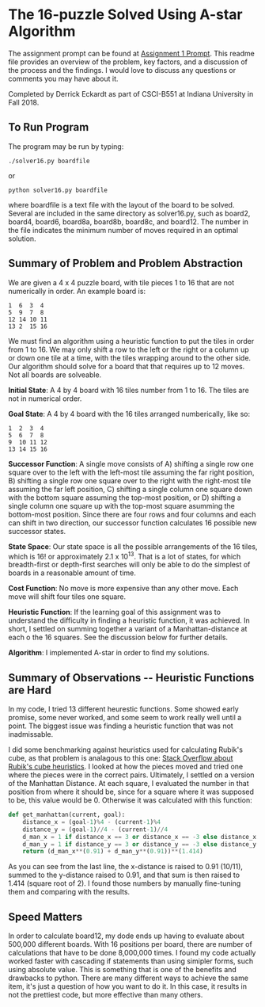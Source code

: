 # The 16-puzzle Solved Using A-star Algorithm

The assignment prompt can be found at [Assignment 1 Prompt](https://github.com/derrickeckardt/16-board-solver/blob/master/a1-v2.pdf).  This readme file provides an overview of the problem, key factors, and a discussion of the process and the findings.  I would love to discuss any questions or comments you may have about it.

Completed by Derrick Eckardt as part of CSCI-B551 at Indiana University in Fall 2018.

## To Run Program

The program may be run by typing:

    ./solver16.py boardfile
    
or 

    python solver16.py boardfile
    
where boardfile is a text file with the layout of the board to be solved.  Several are included in the same directory as solver16.py, such as board2, board4, board6, board8a, board8b, board8c, and board12.  The number in the file indicates the minimum number of moves required in an optimal solution.

## Summary of Problem and Problem Abstraction

We are given a 4 x 4 puzzle board, with tile pieces 1 to 16 that are not numerically in order.  An example board is:

    1  6  3  4
    5  9  7  8
    12 14 10 11
    13 2  15 16

We must find an algorithm using a heuristic function to put the tiles in order from 1 to 16.  We may only shift a row to the left or the right or a column up or down one tile at a time, with the tiles wrapping around to the other side.  Our algorithm should solve for a board that that requires up to 12 moves.  Not all boards are solveable.

**Initial State**: A 4 by 4 board with 16 tiles number from 1 to 16.  The tiles are not in numerical order.

**Goal State**: A 4 by 4 board with the 16 tiles arranged numberically, like so:

    1  2  3  4
    5  6  7  8
    9  10 11 12
    13 14 15 16

**Successor Function**: A single move consists of A) shifting a single row one square over to the left with the left-most tile assuming the far right position, B) shifting a single row one square over to the right with the right-most tile assuming the far left position, C) shifting a single column one square down with the bottom square assuming the top-most position, or D) shifting a single column one square up with the top-most square asumming the bottom-most position.  Since there are four rows and four columns and each can shift in two direction, our successor function calculates 16 possible new successor states.

**State Space**: Our state space is all the possible arrangements of the 16 tiles, which is 16! or approximately 2.1 x 10<sup>13</sup>.  That is a lot of states, for which breadth-first or depth-first searches will only be able to do the simplest of boards in a reasonable amount of time.

**Cost Function**:  No move is more expensive than any other move.  Each move will shift four tiles one square.

**Heuristic Function**: If the learning goal of this assignment was to understand the difficulty in finding a heuristic function, it was achieved.  In short, I settled on summing together a variant of a Manhattan-distance at each o the 16 squares.  See the discussion below for further details.

**Algorithm**: I implemented A-star in order to find my solutions.

## Summary of Observations -- Heuristic Functions are Hard

In my code, I tried 13 different heurestic functions.  Some showed early promise, some never worked, and some seem to work really well until a point.  The biggest issue was finding a heuristic function that was not inadmissable.

I did some benchmarking against heuristics used for calculating Rubik's cube, as that problem is analagous to this one: [Stack Overflow about Rubik's cube heuristics](https://stackoverflow.com/questions/36490073/heuristic-for-rubiks-cube). I looked at how the pieces moved and tried one where the pieces were in the correct pairs.  Ultimately, I settled on a version of the Manhattan Distance.  At each square, I evaluated the number in that position from where it should be, since for a square where it was supposed to be, this value would be 0.  Otherwise it was calculated with this function:

```python
def get_manhattan(current, goal):
    distance_x = (goal-1)%4 - (current-1)%4
    distance_y = (goal-1)//4 - (current-1)//4
    d_man_x = 1 if distance_x == 3 or distance_x == -3 else distance_x if distance_x >= 0 else distance_x*-1
    d_man_y = 1 if distance_y == 3 or distance_y == -3 else distance_y if distance_y >= 0 else distance_y*-1
    return (d_man_x**(0.91) + d_man_y**(0.91))**(1.414)
```
As you can see from the last line, the x-distance is raised to 0.91 (10/11), summed to the y-distance raised to 0.91, and that sum is then raised to 1.414 (square root of 2).  I found those numbers by manually fine-tuning them and comparing with the results.

## Speed Matters

In order to calculate board12, my dode ends up having to evaluate about 500,000 different boards.  With 16 positions per board, there are number of calculations that have to be done 8,000,000 times.  I found my code actually worked faster with cascading if statements than using simipler forms, such using absolute value.  This is something that is one of the benefits and drawbacks to python.  There are many different ways to achieve the same item, it's just a question of how you want to do it.  In this case, it results in not the prettiest code, but more effective than many others.